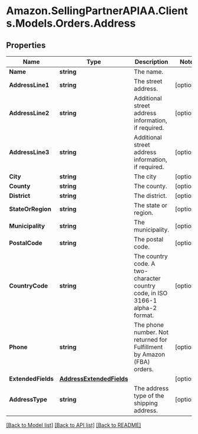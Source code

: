 # Amazon.SellingPartnerAPIAA.Clients.Models.Orders.Address
## Properties

Name | Type | Description | Notes
------------ | ------------- | ------------- | -------------
**Name** | **string** | The name. | 
**AddressLine1** | **string** | The street address. | [optional] 
**AddressLine2** | **string** | Additional street address information, if required. | [optional] 
**AddressLine3** | **string** | Additional street address information, if required. | [optional] 
**City** | **string** | The city  | [optional] 
**County** | **string** | The county. | [optional] 
**District** | **string** | The district. | [optional] 
**StateOrRegion** | **string** | The state or region. | [optional] 
**Municipality** | **string** | The municipality. | [optional] 
**PostalCode** | **string** | The postal code. | [optional] 
**CountryCode** | **string** | The country code. A two-character country code, in ISO 3166-1 alpha-2 format. | [optional] 
**Phone** | **string** | The phone number. Not returned for Fulfillment by Amazon (FBA) orders. | [optional] 
**ExtendedFields** | [**AddressExtendedFields**](AddressExtendedFields.md) |  | [optional] 
**AddressType** | **string** | The address type of the shipping address. | [optional] 

[[Back to Model list]](../README.md#documentation-for-models) [[Back to API list]](../README.md#documentation-for-api-endpoints) [[Back to README]](../README.md)

